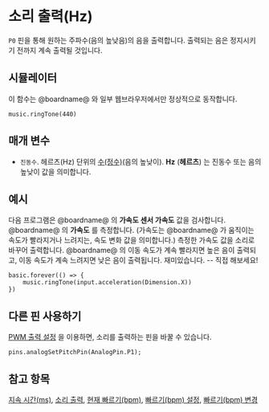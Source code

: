 # 소리 출력(Hz)

`P0` 핀을 통해 원하는 주파수(음의 높낮음)의 음을 출력합니다. 출력되는 음은 정지시키기 전까지 계속 출력될 것입니다.

## 시뮬레이터

이 함수는 @boardname@ 와 일부 웹브라우저에서만 정상적으로 동작합니다.

```sig
music.ringTone(440)
```

## 매개 변수

* `진동수`. 헤르츠(Hz) 단위의 [수(정수)](/types/number)(음의 높낮이). **Hz** (**헤르츠**) 는 진동수 또는 음의 높낮이 값을 의미합니다.

## 예시

다음 프로그램은 @boardname@ 의 **가속도 센서 가속도** 값을 검사합니다. @boardname@ 의 **가속도** 를 측정합니다. (가속도는 @boardname@ 가 움직이는 속도가 빨라지거나 느려지는, 속도 변화 값을 의미합니다.) 측정한 가속도 값을 소리로 바꾸어 출력합니다. @boardname@ 의 이동 속도가 계속 빨라지면 높은 음이 출력되고, 이동 속도가 계속 느려지면 낮은 음이 출력됩니다. 재미있습니다. -- 직접 해보세요!

```blocks
basic.forever(() => {
    music.ringTone(input.acceleration(Dimension.X))
})
```

## 다른 핀 사용하기

[PWM 출력 설정](/reference/pins/analog-set-pitch-pin) 을 이용하면, 소리를 출력하는 핀을 바꿀 수 있습니다.

```blocks
pins.analogSetPitchPin(AnalogPin.P1);
```

## 참고 항목

[지속 시간(ms)](/reference/music/rest), [소리 출력](/reference/music/play-tone), [현재 빠르기(bpm)](/reference/music/tempo), [빠르기(bpm) 설정](/reference/music/set-tempo), [빠르기(bpm) 변경](/reference/music/change-tempo-by)